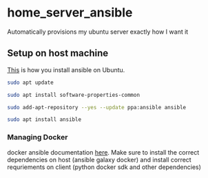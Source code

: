 # home_server_ansible
Automatically provisions my ubuntu server exactly how I want it

## Setup on host machine

[This](https://docs.ansible.com/ansible/latest/installation_guide/installation_distros.html#installing-ansible-on-ubuntu) is how you install ansible on Ubuntu.

```bash
sudo apt update

sudo apt install software-properties-common

sudo add-apt-repository --yes --update ppa:ansible ansible

sudo apt install ansible
```

### Managing Docker

docker ansible documentation [here](https://galaxy.ansible.com/ui/repo/published/community/docker/). Make sure to install the correct dependencies on host (ansible galaxy docker) and install correct requriements on client (python docker sdk and other dependencies)
